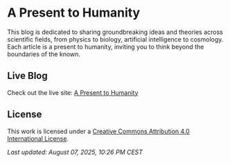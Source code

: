 # A Present to Humanity

This blog is dedicated to sharing groundbreaking ideas and theories across scientific fields, from physics to biology, artificial intelligence to cosmology. Each article is a present to humanity, inviting you to think beyond the boundaries of the known.

## Live Blog
Check out the live site: [A Present to Humanity](https://thisirrelevant.github.io/a-present-to-humanity/)

## License
This work is licensed under a [Creative Commons Attribution 4.0 International License](https://creativecommons.org/licenses/by/4.0/).

*Last updated: August 07, 2025, 10:26 PM CEST*